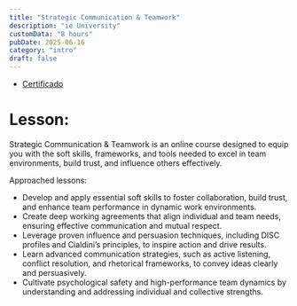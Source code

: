 ```yaml
---
title: "Strategic Communication & Teamwork"
description: "ie University"
customData: "8 hours"
pubDate: 2025-06-16
category: "intro"
draft: false
---
```

- [Certificado](https://drive.google.com/file/d/1da3nJUEgNbimaY1GlTLafk2uyeuhzVE3/view?usp=sharing)
# Lesson:
Strategic Communication & Teamwork is an online course designed to equip you with the soft skills, frameworks, and tools needed to excel in team environments, build trust, and influence others effectively. 

Approached lessons: 
- Develop and apply essential soft skills to foster collaboration, build trust, and enhance team performance in dynamic work environments. 
- Create deep working agreements that align individual and team needs, ensuring effective communication and mutual respect. 
- Leverage proven influence and persuasion techniques, including DISC profiles and Cialdini’s principles, to inspire action and drive results. 
- Learn advanced communication strategies, such as active listening, conflict resolution, and rhetorical frameworks, to convey ideas clearly and persuasively. 
- Cultivate psychological safety and high-performance team dynamics by understanding and addressing individual and collective strengths. 
